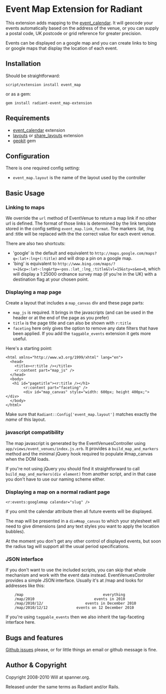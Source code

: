 # Event Map Extension for Radiant

This extension adds mapping to the [event_calendar](http://github.com/radiant/radiant-event-calendar-extension). It will geocode your events automatically based on the address of the venue, or you can supply a postal code, UK postcode or grid reference for greater precision.

Events can be displayed on a google map and you can create links to bing or google maps that display the location of each event.

## Installation

Should be straightforward:

	script/extension install event_map
		
or as a gem:

	gem install radiant-event_map-extension

## Requirements

* [event_calendar](http://github.com/radiant/radiant-event-calendar-extension) extension
* [layouts](http://github.com/squaretalent/radiant-layouts-extension) or [share_layouts](http://github.com/radiant/radiant-share-layouts-extension) extension
* [geokit](http://geokit.rubyforge.org/) gem

## Configuration

There is one required config setting:

* `event_map.layout` is the name of the layout used by the controller

## Basic Usage

### Linking to maps

We override the `url` method of EventVenue to return a map link if no other url is defined. The format of those links is determined by the link template stored in the config setting `event_map.link_format`. The markers :lat, :lng and :title will be replaced with the the correct value for each event venue.

There are also two shortcuts: 

* 'google' is the default and equivalent to `http://maps.google.com/maps?q=:lat+:lng+(:title)` and will drop a pin on a google map.
* 'bing' is equivalent to `http://www.bing.com/maps/?v=2&cp=:lat~:lng&rtp=~pos.:lat_:lng_:title&lvl=15&sty=s&eo=0`, which will display a 1:25000 ordnance survey map (if you're in the UK) with a destination flag at your chosen point.

### Displaying a map page

Create a layout that includes a `map_canvas` div and these page parts:

* `map_js` is required. It brings in the javascripts (and can be used in the header or at the end of the page as you prefer)
* `title` is the page title and can also be shown with `r:title`
* `faceting` here only gives the option to remove any date filters that have been applied. If you add the `taggable_events` extension it gets more useful.

Here's a starting point:

	<html xmlns="http://www.w3.org/1999/xhtml" lang="en">
	  <head>
	    <title><r:title /></title>
	    <r:content part="map_js" />
	  </head>
	  <body>
       <h1 id="pagetitle"><r:title /></h1>
			<r:content part="faceting" />
			<div id="map_canvas" style="width: 600px; height 400px;"></div>
	  </body>
	</html>

Make sure that `Radiant::Config['event_map.layout']` matches exactly the _name_ of this layout.

### javascript compatibility

The map javascript is generated by the EventVenuesController using `app/views/event_venues/index.js.erb`. It provides a `build_map_and_markers` method and the minimal jQuery hook required to populate #map_canvas when the DOM loads.

If you're not using jQuery you should find it straightforward to call `build_map_and_markers(div element)` from another script, and in that case you don't have to use our naming scheme either.

### Displaying a map on a normal radiant page

	<r:events:googlemap calendar="slug" />
	
If you omit the calendar attribute then all future events will be displayed.

The map will be presented in a `div#map_canvas` to which your stylesheet will need to give dimensions (and any text styles you want to apply the location bubbles).

At the moment you don't get any other control of displayed events, but soon the radius tag will support all the usual period specifications.

### JSON interface

If you don't want to use the included scripts, you can skip that whole mechanism and work with the event data instead. EventVenuesController provides a simple JSON interface. Usually it's at /map and looks for addresses like this:

		/map									everything
		/map/2010							events in 2010
		/map/2010/12/					events in December 2010
		/map/2010/12/12				events on 12 December 2010

If you're using `taggable_events` then we also inherit the tag-faceting interface here.

## Bugs and features

[Github issues](http://github.com/spanner/radiant-event_map-extension/issues) please, or for little things an email or github message is fine.

## Author & Copyright

Copyright 2008-2010 Will at spanner.org.

Released under the same terms as Radiant and/or Rails.
